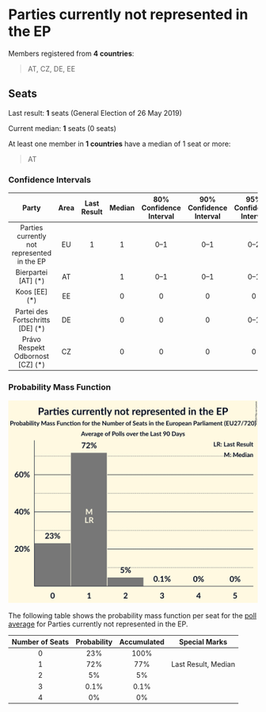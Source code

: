 # Parties currently not represented in the EP

Members registered from **4 countries**:

> AT, CZ, DE, EE

## Seats

Last result: **1** seats (General Election of 26 May 2019)

Current median: **1** seats (0 seats)

At least one member in **1 countries** have a median of 1 seat or more:

> AT

### Confidence Intervals

| Party | Area | Last Result | Median | 80% Confidence Interval | 90% Confidence Interval | 95% Confidence Interval | 99% Confidence Interval |
|:-----:|:----:|:-----------:|:------:|:-----------------------:|:-----------------------:|:-----------------------:|:-----------------------:|
| Parties currently not represented in the EP | EU | 1 | 1 | 0–1 | 0–1 | 0–2 | 0–2 |
| Bierpartei [AT] (*) | AT | | 1 | 0–1 | 0–1 | 0–1 | 0–2 |
| Koos [EE] (*) | EE | | 0 | 0 | 0 | 0 | 0 |
| Partei des Fortschritts [DE] (*) | DE | | 0 | 0 | 0 | 0–1 | 0–1 |
| Právo Respekt Odbornost [CZ] (*) | CZ | | 0 | 0 | 0 | 0 | 0 |

### Probability Mass Function

![Graph with seats probability mass function not yet produced](average-2024-07-31-seats-pmf-partiescurrentlynotrepresentedintheep.png "Seats Probability Mass Function")

The following table shows the probability mass function per seat for the [poll average](average-2024-07-31.html) for Parties currently not represented in the EP.

| Number of Seats | Probability | Accumulated | Special Marks |
|:---------------:|:-----------:|:-----------:|:-------------:|
| 0 | 23% | 100% |  |
| 1 | 72% | 77% | Last Result, Median |
| 2 | 5% | 5% |  |
| 3 | 0.1% | 0.1% |  |
| 4 | 0% | 0% |  |


